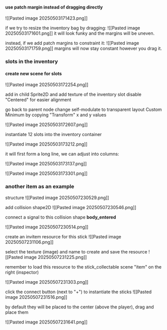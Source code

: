 
#### use patch margin instead of dragging directly

![[Pasted image 20250503171423.png]]

if we try to resize the inventory bag by dragging:
![[Pasted image 20250503171601.png]]
it will look funky and the margins will be uneven.

instead, if we add patch margins to constraint it:
![[Pasted image 20250503171759.png]]
margins will now stay constant however you drag it.

### slots in the inventory

#### create new scene for slots
![[Pasted image 20250503172254.png]]

add in child Sprite2D and add texture of the inventory slot
disable "Centered" for easier alignment


go back to parent node
change self-modulate to transparent
layout Custom Minimum by copying "Transform" x and y values

![[Pasted image 20250503172607.png]]



instantiate 12 slots into the inventory container

![[Pasted image 20250503173212.png]]

it will first form a long line, we can adjust into columns:

![[Pasted image 20250503173137.png]]

![[Pasted image 20250503173301.png]]

### another item as an example

structure
![[Pasted image 20250507230529.png]]

add collision shape2D
![[Pasted image 20250507230546.png]]

connect a signal to this collision shape
**body_entered**

![[Pasted image 20250507230514.png]]

create an invitem resource for this stick
![[Pasted image 20250507231106.png]]

select the texture (image) and name to create and save the resource
![[Pasted image 20250507231225.png]]

remember to load this resource to the stick_collectable scene "item" on the right (inspector)


![[Pasted image 20250507231303.png]]

click the connect button (next to "+") to instantiate the sticks
![[Pasted image 20250507231516.png]]

by default they will be placed to the center (above the player), drag and place them

![[Pasted image 20250507231641.png]]

